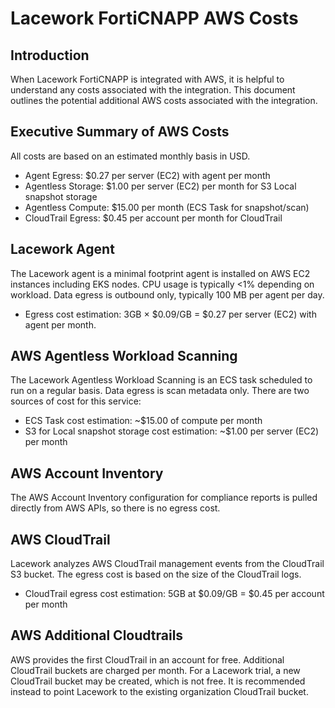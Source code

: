 # Lacework FortiCNAPP AWS Costs

## Introduction

When Lacework FortiCNAPP is integrated with AWS, it is helpful to understand any costs associated with the integration. This document outlines the potential additional AWS costs associated with the integration.

## Executive Summary of AWS Costs

All costs are based on an estimated monthly basis in USD.

- Agent Egress: $0.27 per server (EC2) with agent per month
- Agentless Storage: $1.00 per server (EC2) per month for S3 Local snapshot storage
- Agentless Compute: $15.00 per month (ECS Task for snapshot/scan)
- CloudTrail Egress: $0.45 per account per month for CloudTrail

## Lacework Agent

The Lacework agent is a minimal footprint agent is installed on AWS EC2 instances including EKS nodes. CPU usage is typically <1% depending on workload. Data egress is outbound only, typically 100 MB per agent per day. 

- Egress cost estimation: 3GB × $0.09/GB = $0.27 per server (EC2) with agent per month.

## AWS Agentless Workload Scanning

The Lacework Agentless Workload Scanning is an ECS task scheduled to run on a regular basis. Data egress is scan metadata only. There are two sources of cost for this service:

- ECS Task cost estimation: ~$15.00 of compute per month
- S3 for Local snapshot storage cost estimation: ~$1.00 per server (EC2) per month

## AWS Account Inventory

The AWS Account Inventory configuration for compliance reports is pulled directly from AWS APIs, so there is no egress cost.

## AWS CloudTrail

Lacework analyzes AWS CloudTrail management events from the CloudTrail S3 bucket. The egress cost is based on the size of the CloudTrail logs.

- CloudTrail egress cost estimation: 5GB at $0.09/GB = $0.45 per account per month

## AWS Additional Cloudtrails

AWS provides the first CloudTrail in an account for free. Additional CloudTrail buckets are charged per month. For a Lacework trial, a new CloudTrail bucket may be created, which is not free. It is recommended instead to point Lacework to the existing organization CloudTrail bucket.






